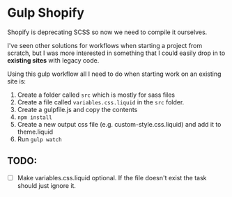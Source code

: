 # **Gulp Shopify**

Shopify is deprecating SCSS so now we need to compile it ourselves. 

I've seen other solutions for workflows when starting a project from scratch, but I was more interested in something that I could easily drop in to **existing sites** with legacy code. 

Using this gulp workflow all I need to do when starting work on an existing site is:

1. Create a folder called `src` which is mostly for sass files 
2. Create a file called `variables.css.liquid` in the `src` folder. 
3. Create a gulpfile.js and copy the contents
4. `npm install`
5. Create a new output css file (e.g. custom-style.css.liquid) and add it to theme.liquid
6. Run `gulp watch`

## TODO:

- [ ]  Make variables.css.liquid optional. If the file doesn't exist the task should just ignore it.